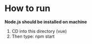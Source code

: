 
# How to run

**Node.js should be installed on machine**

1.  CD into this directory (vue)  
2.  Then type: npm start

